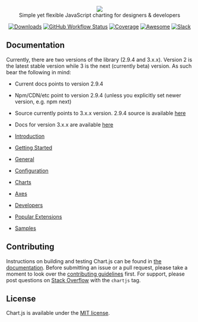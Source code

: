 <p align="center">
    <img src="https://www.chartjs.org/media/logo-title.svg"><br/>
    Simple yet flexible JavaScript charting for designers & developers
</p>

<p align="center">
    <a href="https://www.chartjs.org/docs/latest/getting-started/installation.html"><img src="https://img.shields.io/github/release/chartjs/Chart.js.svg?style=flat-square&maxAge=600" alt="Downloads"></a>
    <a href="https://github.com/chartjs/Chart.js/actions?query=workflow%3ACI+branch%3Amaster"><img alt="GitHub Workflow Status" src="https://img.shields.io/github/workflow/status/chartjs/Chart.js/CI"></a>
    <a href="https://coveralls.io/github/chartjs/Chart.js?branch=master"><img src="https://img.shields.io/coveralls/chartjs/Chart.js.svg?style=flat-square&maxAge=600" alt="Coverage"></a>
    <a href="https://github.com/chartjs/awesome"><img src="https://awesome.re/badge-flat2.svg" alt="Awesome"></a>
    <a href="https://chartjs-slack.herokuapp.com/"><img src="https://img.shields.io/badge/slack-chartjs-blue.svg?style=flat-square&maxAge=3600" alt="Slack"></a>
</p>

## Documentation

Currently, there are two versions of the library (2.9.4 and 3.x.x). Version 2 is the latest stable version while 3 is the next (currently beta) version. As such bear the following in mind:

* Current docs points to version 2.9.4
* Npm/CDN/etc point to version 2.9.4 (unless you explicitly set newer version, e.g. npm next)
* Source currently points to 3.x.x version. 2.9.4 source is available [here](https://github.com/chartjs/Chart.js/tree/2.9)
* Docs for version 3.x.x are available [here](https://www.chartjs.org/docs/master/)

* [Introduction](https://www.chartjs.org/docs/latest/)
* [Getting Started](https://www.chartjs.org/docs/latest/getting-started/)
* [General](https://www.chartjs.org/docs/latest/general/)
* [Configuration](https://www.chartjs.org/docs/latest/configuration/)
* [Charts](https://www.chartjs.org/docs/latest/charts/)
* [Axes](https://www.chartjs.org/docs/latest/axes/)
* [Developers](https://www.chartjs.org/docs/latest/developers/)
* [Popular Extensions](https://github.com/chartjs/awesome)
* [Samples](https://www.chartjs.org/samples/)

## Contributing

Instructions on building and testing Chart.js can be found in [the documentation](https://www.chartjs.org/docs/master/developers/contributing/#building-and-testing). Before submitting an issue or a pull request, please take a moment to look over the [contributing guidelines](https://www.chartjs.org/docs/master/developers/contributing/) first. For support, please post questions on [Stack Overflow](https://stackoverflow.com/questions/tagged/chartjs) with the `chartjs` tag.

## License

Chart.js is available under the [MIT license](https://opensource.org/licenses/MIT).
